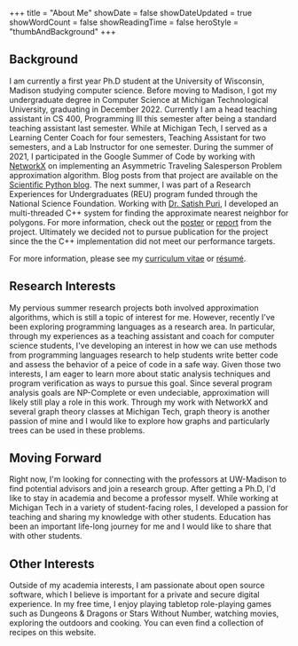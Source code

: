 +++
title = "About Me"
showDate = false
showDateUpdated = true
showWordCount = false
showReadingTime = false
heroStyle = "thumbAndBackground"
+++

## Background

I am currently a first year Ph.D student at the University of Wisconsin, Madison studying computer science.
Before moving to Madison, I got my undergraduate degree in Computer Science at Michigan Technological University, graduating in December 2022.
Currently I am a head teaching assistant in CS 400, Programming III this semester after being a standard teaching assistant last semester.
While at Michigan Tech, I served as a Learning Center Coach for four semesters, Teaching Assistant for two semesters, and a Lab Instructor for one semester.
During the summer of 2021, I participated in the Google Summer of Code by working with [NetworkX](https://networkx.org/) on implementing an Asymmetric Traveling Salesperson Problem approximation algorithm.
Blog posts from that project are available on the [Scientific Python blog](https://blog.scientific-python.org/tags/traveling-salesman-problem/).
The next summer, I was part of a Research Experiences for Undergraduates (REU) program funded through the National Science Foundation.
Working with [Dr. Satish Puri](https://www.linkedin.com/in/satish-puri-a994a71a/), I developed an multi-threaded C++ system for finding the approximate nearest neighbor for polygons.
For more information, check out the [poster](reu-poster-schwennesen.pdf) or [report](reu-report-schwennesen.pdf) from the project.
Ultimately we decided not to pursue publication for the project since the the C++ implementation did not meet our performance targets.

For more information, please see my [curriculum vitae](cv-schwennesen.pdf) or [résumé](resume-schwennesen.pdf).

## Research Interests

My pervious summer research projects both involved approximation algorithms, which is still a topic of interest for me.
However, recently I've been exploring programming languages as a research area.
In particular, through my experiences as a teaching assistant and coach for computer science students, I've developing an interest in how we can use methods from programming languages research to help students write better code and assess the behavior of a peice of code in a safe way.
Given those two interests, I am eager to learn more about static analysis techniques and program verification as ways to pursue this goal.
Since several program analysis goals are NP-Complete or even undeciable, approximation will likely still play a role in this work.
Through my work with NetworkX and several graph theory classes at Michigan Tech, graph theory is another passion of mine and I would like to explore how graphs and particularly trees can be used in these problems.

## Moving Forward

Right now, I'm looking for connecting with the professors at UW-Madison to find potential advisors and join a research group.
After getting a Ph.D, I'd like to stay in academia and become a professor myself.
While working at Michigan Tech in a variety of student-facing roles, I developed a passion for teaching and sharing my knowledge with other students.
Education has been an important life-long journey for me and I would like to share that with other students.

## Other Interests

Outside of my academia interests, I am passionate about open source software, which I believe is important for a private and secure digital experience.
In my free time, I enjoy playing tabletop role-playing games such as Dungeons & Dragons or Stars Without Number, watching movies, exploring the outdoors and cooking.
You can even find a collection of recipes on this website.
